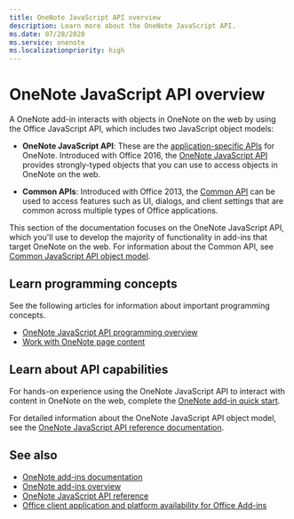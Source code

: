 ```yaml
---
title: OneNote JavaScript API overview
description: Learn more about the OneNote JavaScript API.
ms.date: 07/28/2020
ms.service: onenote
ms.localizationpriority: high
---
```


# OneNote JavaScript API overview

A OneNote add-in interacts with objects in OneNote on the web by using the Office JavaScript API, which includes two JavaScript object models:

* **OneNote JavaScript API**: These are the [application-specific APIs](../../develop/application-specific-api-model.md) for OneNote. Introduced with Office 2016, the [OneNote JavaScript API](/javascript/api/onenote) provides strongly-typed objects that you can use to access objects in OneNote on the web.

* **Common APIs**: Introduced with Office 2013, the [Common API](/javascript/api/office) can be used to access features such as UI, dialogs, and client settings that are common across multiple types of Office applications.

This section of the documentation focuses on the OneNote JavaScript API, which you'll use to develop the majority of functionality in add-ins that target OneNote on the web. For information about the Common API, see [Common JavaScript API object model](../../develop/office-javascript-api-object-model.md).

## Learn programming concepts

See the following articles for information about important programming concepts.

* [OneNote JavaScript API programming overview](../../onenote/onenote-add-ins-programming-overview.md)
* [Work with OneNote page content](../../onenote/onenote-add-ins-page-content.md)

## Learn about API capabilities

For hands-on experience using the OneNote JavaScript API to interact with content in OneNote on the web, complete the [OneNote add-in quick start](../../quickstarts/onenote-quickstart.md).

For detailed information about the OneNote JavaScript API object model, see the [OneNote JavaScript API reference documentation](/javascript/api/onenote).

## See also

* [OneNote add-ins documentation](../../onenote/index.yml)
* [OneNote add-ins overview](../../onenote/onenote-add-ins-programming-overview.md)
* [OneNote JavaScript API reference](/javascript/api/onenote)
* [Office client application and platform availability for Office Add-ins](/javascript/api/requirement-sets)
